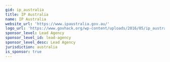 ```yaml
---
gid: ip_australia
title: IP Australia
name: IP Australia
website_url: 'https://www.ipaustralia.gov.au/'
logo_url: 'https://www.govhack.org/wp-content/uploads/2016/05/ip_australia.png'
sponsor_level: Lead Agency
sponsor_level_id: lead-agency
sponsor_level_desc: Lead Agency
jurisdiction: australia
is_sponsor: true
---
```

